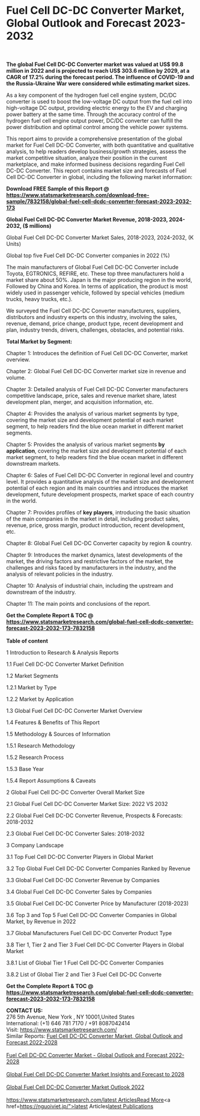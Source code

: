 <h1>Fuel Cell DC-DC Converter Market, Global Outlook and Forecast 2023-2032</h1><br/><p><strong>The global Fuel Cell DC-DC Converter market was valued at US$ 99.8 million in 2022 and is projected to reach US$ 303.6 million by 2029, at a <strong>CAGR</strong> of 17.2% during the forecast period. The influence of COVID-19 and the Russia-Ukraine War were considered while estimating market sizes.</strong></p><p>As a key component of the hydrogen fuel cell engine system, DC/DC converter is used to boost the low-voltage DC output from the fuel cell into high-voltage DC output, providing electric energy to the EV and charging power battery at the same time. Through the accuracy control of the hydrogen fuel cell engine output power, DC/DC converter can fulfill the power distribution and optimal control among the vehicle power systems.</p><p>This report aims to provide a comprehensive presentation of the global market for Fuel Cell DC-DC Converter, with both quantitative and qualitative analysis, to help readers develop business/growth strategies, assess the market competitive situation, analyze their position in the current marketplace, and make informed business decisions regarding Fuel Cell DC-DC Converter. This report contains market size and forecasts of Fuel Cell DC-DC Converter in global, including the following market information:</p><p><strong>Download FREE Sample of this Report @ <a href="https://www.statsmarketresearch.com/download-free-sample/7832158/global-fuel-cell-dcdc-converter-forecast-2023-2032-173">https://www.statsmarketresearch.com/download-free-sample/7832158/global-fuel-cell-dcdc-converter-forecast-2023-2032-173</a></strong></p><p><strong>Global Fuel Cell DC-DC Converter Market Revenue, 2018-2023, 2024-2032, ($ millions)</strong></p><p>Global Fuel Cell DC-DC Converter Market Sales, 2018-2023, 2024-2032, (K Units)</p><p>Global top five Fuel Cell DC-DC Converter companies in 2022 (%)</p><p>The main manufacturers of Global Fuel Cell DC-DC Converter include Toyota, EGTRONICS, REFIRE, etc. These top three manufacturers hold a market share about 50%. Japan is the major producing region in the world, Followed by China and Korea. In terms of application, the product is most widely used in passenger vehicle, followed by special vehicles (medium trucks, heavy trucks, etc.).</p><p>We surveyed the Fuel Cell DC-DC Converter manufacturers, suppliers, distributors and industry experts on this industry, involving the sales, revenue, demand, price change, product type, recent development and plan, industry trends, drivers, challenges, obstacles, and potential risks.</p><p><strong>Total Market by Segment:</strong></p><p>Chapter 1: Introduces the definition of Fuel Cell DC-DC Converter, market overview.</p><p>Chapter 2: Global Fuel Cell DC-DC Converter market size in revenue and volume.</p><p>Chapter 3: Detailed analysis of Fuel Cell DC-DC Converter manufacturers competitive landscape, price, sales and revenue market share, latest development plan, merger, and acquisition information, etc.</p><p>Chapter 4: Provides the analysis of various market segments by type, covering the market size and development potential of each market segment, to help readers find the blue ocean market in different market segments.</p><p>Chapter 5: Provides the analysis of various market segments <strong>by application</strong>, covering the market size and development potential of each market segment, to help readers find the blue ocean market in different downstream markets.</p><p>Chapter 6: Sales of Fuel Cell DC-DC Converter in regional level and country level. It provides a quantitative analysis of the market size and development potential of each region and its main countries and introduces the market development, future development prospects, market space of each country in the world.</p><p>Chapter 7: Provides profiles of <strong>key players</strong>, introducing the basic situation of the main companies in the market in detail, including product sales, revenue, price, gross margin, product introduction, recent development, etc.</p><p>Chapter 8: Global Fuel Cell DC-DC Converter capacity by region & country.</p><p>Chapter 9: Introduces the market dynamics, latest developments of the market, the driving factors and restrictive factors of the market, the challenges and risks faced by manufacturers in the industry, and the analysis of relevant policies in the industry.</p><p>Chapter 10: Analysis of industrial chain, including the upstream and downstream of the industry.</p><p>Chapter 11: The main points and conclusions of the report.</p><div><b>Get the Complete Report & TOC @ <a href="https://www.statsmarketresearch.com/global-fuel-cell-dcdc-converter-forecast-2023-2032-173-7832158">https://www.statsmarketresearch.com/global-fuel-cell-dcdc-converter-forecast-2023-2032-173-7832158</a></b></div><br><b>Table of content</b><p>1 Introduction to Research & Analysis Reports<br />
 
  1.1 Fuel Cell DC-DC Converter Market Definition<br />
 
  1.2 Market Segments<br />
 
  1.2.1 Market by Type<br />
 
  1.2.2 Market by Application<br />
 
  1.3 Global Fuel Cell DC-DC Converter Market Overview<br />
 
  1.4 Features & Benefits of This Report<br />
 
  1.5 Methodology & Sources of Information<br />
 
  1.5.1 Research Methodology<br />
 
  1.5.2 Research Process<br />
 
  1.5.3 Base Year<br />
 
  1.5.4 Report Assumptions & Caveats<br />
 
 2 Global Fuel Cell DC-DC Converter Overall Market Size<br />
 
  2.1 Global Fuel Cell DC-DC Converter Market Size: 2022 VS 2032<br />
 
  2.2 Global Fuel Cell DC-DC Converter Revenue, Prospects & Forecasts: 2018-2032<br />
 
  2.3 Global Fuel Cell DC-DC Converter Sales: 2018-2032<br />
 
 3 Company Landscape<br />
 
  3.1 Top Fuel Cell DC-DC Converter Players in Global Market<br />
 
  3.2 Top Global Fuel Cell DC-DC Converter Companies Ranked by Revenue<br />
 
  3.3 Global Fuel Cell DC-DC Converter Revenue by Companies<br />
 
  3.4 Global Fuel Cell DC-DC Converter Sales by Companies<br />
 
  3.5 Global Fuel Cell DC-DC Converter Price by Manufacturer (2018-2023)<br />
 
  3.6 Top 3 and Top 5 Fuel Cell DC-DC Converter Companies in Global Market, by Revenue in 2022<br />
 
  3.7 Global Manufacturers Fuel Cell DC-DC Converter Product Type<br />
 
  3.8 Tier 1, Tier 2 and Tier 3 Fuel Cell DC-DC Converter Players in Global Market<br />
 
  3.8.1 List of Global Tier 1 Fuel Cell DC-DC Converter Companies<br />
 
  3.8.2 List of Global Tier 2 and Tier 3 Fuel Cell DC-DC Converte<br><div><b>Get the Complete Report & TOC @ <a href="https://www.statsmarketresearch.com/global-fuel-cell-dcdc-converter-forecast-2023-2032-173-7832158">https://www.statsmarketresearch.com/global-fuel-cell-dcdc-converter-forecast-2023-2032-173-7832158</a></b></div></p> <b>CONTACT US:</b><br>276 5th Avenue, New York , NY 10001,United States<br>International: (+1) 646 781 7170 / +91 8087042414<br>Visit: <a href="https://www.statsmarketresearch.com/">https://www.statsmarketresearch.com/</a><br>Similar Reports: <a href="https://www.statsmarketresearch.com/global-fuel-cell-dcdc-converter-forecast-2023-2032-173-7832158">Fuel Cell DC-DC Converter Market, Global Outlook and Forecast 2022-2028</a><br/><br/><a href="https://www.statsmarketresearch.com/global-fuel-cell-dcdc-converter-forecast-2023-2032-173-7832158">Fuel Cell DC-DC Converter Market - Global Outlook and Forecast 2022-2028</a><br/><br/><a href="https://www.statsmarketresearch.com/global-fuel-cell-dcdc-converter-forecast-2023-2032-173-7832158">Global Fuel Cell DC-DC Converter Market Insights and Forecast to 2028</a><br/><br/><a href="https://www.statsmarketresearch.com/global-fuel-cell-dcdc-converter-forecast-2023-2032-173-7832158">Global Fuel Cell DC-DC Converter Market Outlook 2022</a><br/><br/><a href="https://gyeongbokgung.com">https://www.statsmarketresearch.com/</a><a href="https://hallyeomaritime.com">latest Articles</a><a href="https://jingwansa.com">Read More</a><a href=https://nguoiviet.jp/">latest Articles</a><a href="https://www.intelmarketresearch.com/">latest Publications</a>
